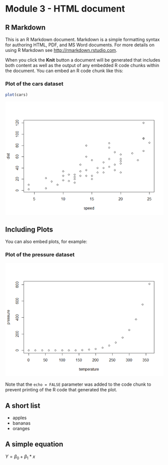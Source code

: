 Module 3 - HTML document
========================

R Markdown
----------

This is an R Markdown document. Markdown is a simple formatting syntax for authoring HTML, PDF, and MS Word documents. For more details on using R Markdown see <http://rmarkdown.rstudio.com>.

When you click the **Knit** button a document will be generated that includes both content as well as the output of any embedded R code chunks within the document. You can embed an R code chunk like this:

### Plot of the cars dataset

``` r
plot(cars)
```

![](githubmd_document_files/figure-markdown_github/cars-1.png)

Including Plots
---------------

You can also embed plots, for example:

### Plot of the pressure dataset

![](githubmd_document_files/figure-markdown_github/pressure-1.png)

Note that the `echo = FALSE` parameter was added to the code chunk to prevent printing of the R code that generated the plot.

A short list
------------

-   apples
-   bananas
-   oranges

A simple equation
-----------------

*Y* = *β*<sub>0</sub> + *β*<sub>1</sub> \* *x*
